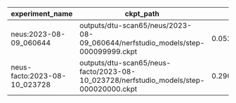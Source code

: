| experiment_name              | ckpt_path                                                                             | fps                 | fps_std               | lpips               | lpips_std           | psnr               | psnr_std           | ssim               | ssim_std            | num_rays_per_sec | num_rays_per_sec_std |
| ---------------------------- | ------------------------------------------------------------------------------------- | ------------------- | --------------------- | ------------------- | ------------------- | ------------------ | ------------------ | ------------------ | ------------------- | ---------------- | -------------------- |
| neus:2023-08-09_060644       | outputs/dtu-scan65/neus/2023-08-09_060644/nerfstudio_models/step-000099999.ckpt       | 0.05294352024793625 | 0.0006155067821964622 | 0.09599625319242477 | 0.0367748886346817  | 34.510860443115234 | 0.920029878616333  | 0.9274210333824158 | 0.02124050445854664 | 7806.83984375    | 90.7601547241211     |
| neus-facto:2023-08-10_023728 | outputs/dtu-scan65/neus-facto/2023-08-10_023728/nerfstudio_models/step-000020000.ckpt | 0.29063042998313904 | 0.009283333085477352  | 0.5382652878761292  | 0.07067754119634628 | 9.315997123718262  | 2.1825928688049316 | 0.4371775686740875 | 0.08111027628183365 | 42855.19921875   | 1368.883056640625    |